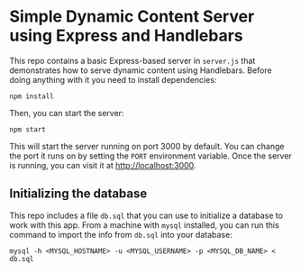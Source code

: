 # Simple Dynamic Content Server using Express and Handlebars

This repo contains a basic Express-based server in `server.js` that demonstrates how to serve dynamic content using Handlebars.  Before doing anything with it you need to install dependencies:
```
npm install
```

Then, you can start the server:
```
npm start
```
This will start the server running on port 3000 by default.  You can change the port it runs on by setting the `PORT` environment variable.  Once the server is running, you can visit it at [http://localhost:3000](http://localhost:3000).

## Initializing the database

This repo includes a file `db.sql` that you can use to initialize a database to work with this app.  From a machine with `mysql` installed, you can run this command to import the info from `db.sql` into your database:
```
mysql -h <MYSQL_HOSTNAME> -u <MYSQL_USERNAME> -p <MYSQL_DB_NAME> < db.sql
```
